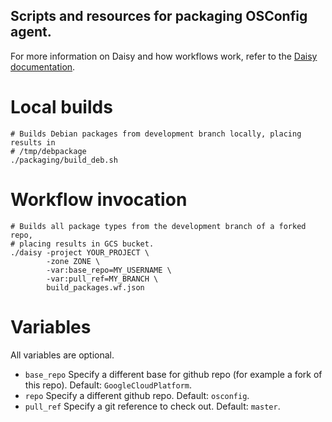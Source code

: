 ## Scripts and resources for packaging OSConfig agent.

For more information on Daisy and how workflows work, refer to the
[Daisy documentation](https://github.com/GoogleCloudPlatform/compute-image-tools/tree/master/daisy).

# Local builds

```shell
# Builds Debian packages from development branch locally, placing results in
# /tmp/debpackage
./packaging/build_deb.sh
```

# Workflow invocation

```shell
# Builds all package types from the development branch of a forked repo,
# placing results in GCS bucket.
./daisy -project YOUR_PROJECT \
        -zone ZONE \
        -var:base_repo=MY_USERNAME \
        -var:pull_ref=MY_BRANCH \
        build_packages.wf.json
```

# Variables

All variables are optional.

* `base_repo` Specify a different base for github repo (for example a fork of this repo). Default: `GoogleCloudPlatform`.
* `repo` Specify a different github repo. Default: `osconfig`.
* `pull_ref` Specify a git reference to check out. Default: `master`.
